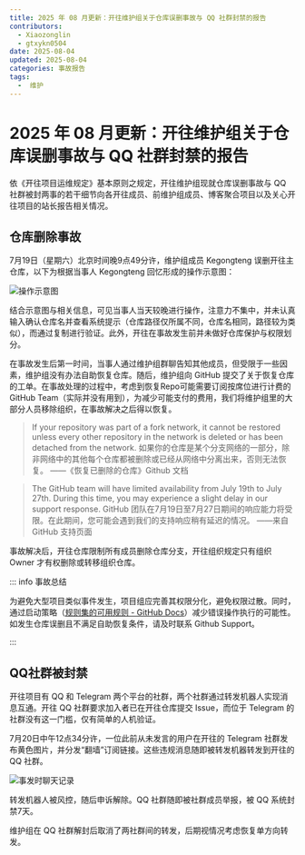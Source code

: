 ```yaml
---
title: 2025 年 08 月更新：开往维护组关于仓库误删事故与 QQ 社群封禁的报告
contributors:
  - Xiaozonglin
  - gtxykn0504
date: 2025-08-04
updated: 2025-08-04
categories: 事故报告
tags:
  -  维护
---
```


# 2025 年 08 月更新：开往维护组关于仓库误删事故与 QQ 社群封禁的报告

依《开往项目运维规定》基本原则之规定，开往维护组现就仓库误删事故与 QQ 社群被封两事的若干细节向各开往成员、前维护组成员、博客聚合项目以及关心开往项目的站长报告相关情况。

## 仓库删除事故

7月19日（星期六）北京时间晚9点49分许，维护组成员 Kegongteng 误删开往主仓库，以下为根据当事人 Kegongteng 回忆形成的操作示意图：

![操作示意图](https://www.travellings.cn/assets/img/accident-1.png)

结合示意图与相关信息，可见当事人当天较晚进行操作，注意力不集中，并未认真输入确认仓库名并查看系统提示（仓库路径仅所属不同，仓库名相同，路径较为类似），而通过复制进行验证。此外，开往在事故发生前并未做好仓库保护与权限划分。

在事故发生后第一时间，当事人通过维护组群聊告知其他成员，但受限于一些因素，维护组没有办法自助恢复仓库。随后，维护组向 GitHub 提交了关于恢复仓库的工单。在事故处理的过程中，考虑到恢复Repo可能需要订阅按席位进行计费的 GitHub Team（实际并没有用到），为减少可能支付的费用，我们将维护组里的大部分人员移除组织，在事故解决之后得以恢复。

> If your repository was part of a fork network, it cannot be restored unless every other repository in the network is deleted or has been detached from the network.
> 如果你的仓库是某个分支网络的一部分，除非网络中的其他每个仓库都被删除或已经从网络中分离出来，否则无法恢复。
> ——《恢复已删除的仓库》Github 文档

> The GitHub team will have limited availability from July 19th to July 27th. During this time, you may experience a slight delay in our support response.
> GitHub 团队在7月19日至7月27日期间的响应能力将受限。在此期间，您可能会遇到我们的支持响应稍有延迟的情况。
> ——来自 GitHub 支持页面

事故解决后，开往仓库限制所有成员删除仓库分支，开往组织规定只有组织 Owner 才有权删除或转移组织仓库。

::: info 事故总结

为避免大型项目类似事件发生，项目组应完善其权限分化，避免权限过散。同时，通过启动策略（[规则集的可用规则 - GitHub Docs](https://docs.github.com/en/repositories/configuring-branches-and-merges-in-your-repository/managing-rulesets/available-rules-for-rulesets)）减少错误操作执行的可能性。如发生仓库误删且不满足自助恢复条件，请及时联系 Github Support。

:::

## QQ社群被封禁

开往项目有 QQ 和 Telegram 两个平台的社群，两个社群通过转发机器人实现消息互通。开往 QQ 社群要求加入者已在开往仓库提交 Issue，而位于 Telegram 的社群没有这一门槛，仅有简单的人机验证。

7月20日中午12点34分许，一位此前从未发言的用户在开往的 Telegram 社群发布黄色图片，并分发“翻墙”订阅链接。这些违规消息随即被转发机器转发到开往的 QQ 社群。

![事发时聊天记录](https://www.travellings.cn/assets/img/accident-2.png)

转发机器人被风控，随后申诉解除。QQ 社群随即被社群成员举报，被 QQ 系统封禁7天。

维护组在 QQ 社群解封后取消了两社群间的转发，后期视情况考虑恢复单方向转发。
